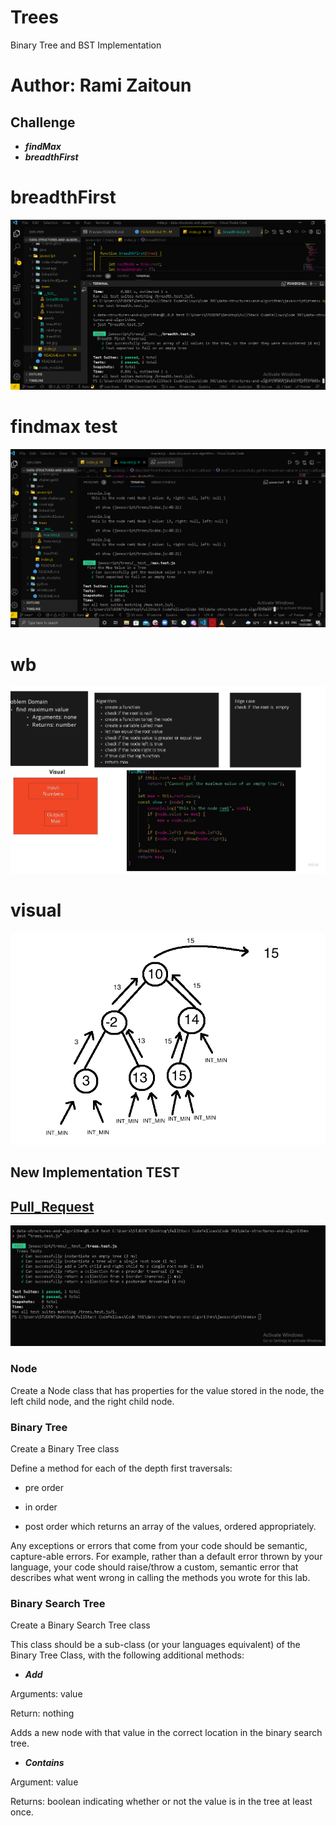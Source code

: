 # Trees

Binary Tree and BST Implementation

# Author: Rami Zaitoun

## Challenge
- ***findMax***
- ***breadthFirst***


# breadthFirst
![](./assets/breadth-test.PNG)
# findmax test
![](./assets/max.PNG)

# wb 
![](./assets/wb.jpg)
# visual 
![](./assets/nbt4.png)

## New Implementation TEST 
## [Pull_Request](https://github.com/MasteRminD6666/data-structures-and-algorithms/pull/35)

![](https://github.com/MasteRminD6666/data-structures-and-algorithms/blob/main/javascript/trees/assets/tree.PNG?raw=true)

### Node

Create a Node class that has properties for the value stored in the node, the left child node, and the right child node.

### Binary Tree

Create a Binary Tree class

Define a method for each of the depth first traversals:

- pre order

- in order

- post order which returns an array of the values, ordered appropriately.

Any exceptions or errors that come from your code should be semantic, capture-able errors. For example, rather than a default error thrown by your language, your code should raise/throw a custom, semantic error that describes what went wrong in calling the methods you wrote for this lab.

### Binary Search Tree

Create a Binary Search Tree class

This class should be a sub-class (or your languages equivalent) of the Binary Tree Class, with the following additional methods:

- ***Add***

Arguments: value

Return: nothing

Adds a new node with that value in the correct location in the binary search tree.

- ***Contains***

Argument: value

Returns: boolean indicating whether or not the value is in the tree at least once.
